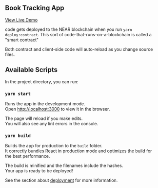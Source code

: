## Book Tracking App

[View Live Demo](https://book-tracking-sz.netlify.app/)

code gets deployed to the NEAR blockchain when you run `yarn deploy:contract`. This sort of code-that-runs-on-a-blockchain is called a "smart contract"

Both contract and client-side code will auto-reload as you change source files.

## Available Scripts

In the project directory, you can run:

### `yarn start`

Runs the app in the development mode.\
Open [http://localhost:3000](http://localhost:3000) to view it in the browser.

The page will reload if you make edits.\
You will also see any lint errors in the console.

### `yarn build`

Builds the app for production to the `build` folder.\
It correctly bundles React in production mode and optimizes the build for the best performance.

The build is minified and the filenames include the hashes.\
Your app is ready to be deployed!

See the section about [deployment](https://facebook.github.io/create-react-app/docs/deployment) for more information.
